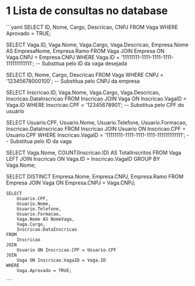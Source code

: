 # 1 Lista de consultas no database

´´´yaml
SELECT ID, Nome, Cargo, Descricao, CNPJ 
FROM Vaga
WHERE Aprovado = TRUE;

SELECT Vaga.ID, Vaga.Nome, Vaga.Cargo, Vaga.Descricao, Empresa.Nome AS EmpresaNome, Empresa.Ramo
FROM Vaga
JOIN Empresa ON Vaga.CNPJ = Empresa.CNPJ
WHERE Vaga.ID = '11111111-1111-1111-1111-111111111111'; -- Substitua pelo ID da vaga desejada

SELECT ID, Nome, Cargo, Descricao
FROM Vaga
WHERE CNPJ = '12345678000100'; -- Substitua pelo CNPJ da empresa

SELECT Inscricao.ID, Vaga.Nome, Vaga.Cargo, Vaga.Descricao, Inscricao.DataInscricao
FROM Inscricao
JOIN Vaga ON Inscricao.VagaID = Vaga.ID
WHERE Inscricao.CPF = '12345678901'; -- Substitua pelo CPF do usuário

SELECT Usuario.CPF, Usuario.Nome, Usuario.Telefone, Usuario.Formacao, Inscricao.DataInscricao
FROM Inscricao
JOIN Usuario ON Inscricao.CPF = Usuario.CPF
WHERE Inscricao.VagaID = '11111111-1111-1111-1111-111111111111'; -- Substitua pelo ID da vaga

SELECT Vaga.Nome, COUNT(Inscricao.ID) AS TotalInscritos
FROM Vaga
LEFT JOIN Inscricao ON Vaga.ID = Inscricao.VagaID
GROUP BY Vaga.Nome;

SELECT DISTINCT Empresa.Nome, Empresa.CNPJ, Empresa.Ramo
FROM Empresa
JOIN Vaga ON Empresa.CNPJ = Vaga.CNPJ;

    SELECT 
        Usuario.CPF,
        Usuario.Nome,
        Usuario.Telefone,
        Usuario.Formacao,
        Vaga.Nome AS NomeVaga,
        Vaga.Cargo,
        Inscricao.DataInscricao
    FROM 
        Inscricao
    JOIN 
        Usuario ON Inscricao.CPF = Usuario.CPF
    JOIN 
        Vaga ON Inscricao.VagaID = Vaga.ID
    WHERE 
        Vaga.Aprovado = TRUE;
´´´´
